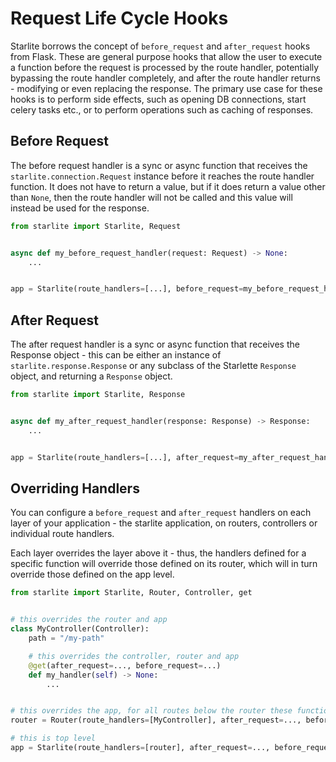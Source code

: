 # Request Life Cycle Hooks

Starlite borrows the concept of `before_request` and `after_request` hooks from Flask. These are general purpose hooks that allow the user to execute a function before the request is processed by the route handler, potentially bypassing the route handler completely, and after the route handler returns - modifying or even replacing the response. The primary use case for these hooks is to perform side effects, such as opening DB connections, start celery tasks etc., or to perform operations such as caching of responses.

## Before Request

The before request handler is a sync or async function that receives the `starlite.connection.Request` instance before it
reaches the route handler function. It does not have to return a value, but if it does return a value other than `None`,
then the route handler will not be called and this value will instead be used for the response.

```python
from starlite import Starlite, Request


async def my_before_request_handler(request: Request) -> None:
    ...


app = Starlite(route_handlers=[...], before_request=my_before_request_handler)
```

## After Request

The after request handler is a sync or async function that receives the Response object - this can be either an instance
of `starlite.response.Response` or any subclass of the Starlette `Response` object, and returning a `Response` object.

```python
from starlite import Starlite, Response


async def my_after_request_handler(response: Response) -> Response:
    ...


app = Starlite(route_handlers=[...], after_request=my_after_request_handler)
```

## Overriding Handlers

You can configure a `before_request` and `after_request` handlers on each layer of your application - the starlite
application, on routers, controllers or individual route handlers.

Each layer overrides the layer above it - thus, the handlers defined for a specific function will override those defined
on its router, which will in turn override those defined on the app level.

```python
from starlite import Starlite, Router, Controller, get


# this overrides the router and app
class MyController(Controller):
    path = "/my-path"

    # this overrides the controller, router and app
    @get(after_request=..., before_request=...)
    def my_handler(self) -> None:
        ...


# this overrides the app, for all routes below the router these functions will be used
router = Router(route_handlers=[MyController], after_request=..., before_request=...)

# this is top level
app = Starlite(route_handlers=[router], after_request=..., before_request=...)
```
